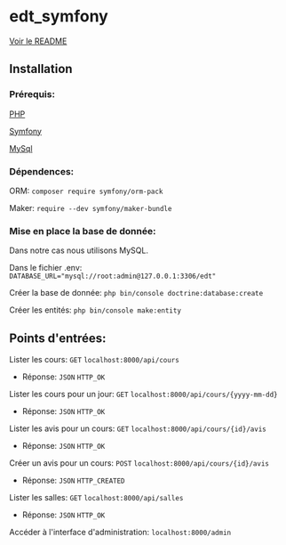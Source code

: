 # edt_symfony

[Voir le README](https://github.com/TanguyKerdevez/edt_symfony)

## Installation

### Prérequis: 

[PHP](https://www.php.net/manual/fr/install.php)

[Symfony](https://symfony.com/doc/current/setup.html)

[MySql](https://dev.mysql.com/downloads/installer)

### Dépendences:

ORM: ```composer require symfony/orm-pack```

Maker: ```require --dev symfony/maker-bundle```

### Mise en place la base de donnée:

Dans notre cas nous utilisons MySQL.

Dans le fichier .env: ```DATABASE_URL="mysql://root:admin@127.0.0.1:3306/edt"```

Créer la base de donnée: ```php bin/console doctrine:database:create```

Créer les entités: ```php bin/console make:entity```

## Points d'entrées:

Lister les cours: ```GET``` ```localhost:8000/api/cours``` 
- Réponse: ```JSON``` ```HTTP_OK```

Lister les cours pour un jour: ```GET``` ```localhost:8000/api/cours/{yyyy-mm-dd}``` 
- Réponse: ```JSON``` ```HTTP_OK```

Lister les avis pour un cours: ```GET``` ```localhost:8000/api/cours/{id}/avis``` 
- Réponse: ```JSON``` ```HTTP_OK```

Créer un avis pour un cours: ```POST``` ```localhost:8000/api/cours/{id}/avis``` 
- Réponse: ```JSON``` ```HTTP_CREATED```

Lister les salles: ```GET``` ```localhost:8000/api/salles``` 
- Réponse: ```JSON``` ```HTTP_OK```

Accéder à l'interface d'administration: ```localhost:8000/admin```
